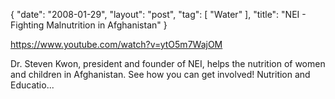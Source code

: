 {
   "date": "2008-01-29",
   "layout": "post",
   "tag": [
      "Water"
   ],
   "title": "NEI - Fighting Malnutrition in Afghanistan"
}

https://www.youtube.com/watch?v=ytO5m7WajOM 

Dr. Steven Kwon, president and founder of NEI, helps the nutrition of women and children in Afghanistan. See how you can get involved! Nutrition and Educatio...